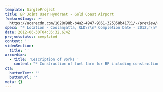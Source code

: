 ```yaml
---
template: SingleProject
title: BP Joint User Hyndrant - Gold Coast Airport
featuredImage: >-
  https://ucarecdn.com/1028d98b-b4a2-4947-9061-325058b41721/-/preview/-/enhance/50/
specs: "* Location - Coolangatta, QLD\r\n* Completion Date - 2012\r\n* Value - $2.4 Million\n* Client - BP Australia"
date: 2012-06-30T04:05:32.624Z
projectstatus: completed
content: ''
videoSection:
  title: ''
accordion:
  - title: 'Description of works '
    content: "* Construction of fuel farm for BP including construction of roads and manoeuvring areas, bases for fuel tanks and other infrastructure.\r\n* Road Name – BP JUHI, Gold Coast Airport\r\n* Pavement – heavy duty pavement construction to accommodate fuel tanker movements\r\n* Installation of electrical and other services\r\n* Piling works for capping slabs for tanks\r\n* Area 5,000m2\r\n* Stormwater construction\r\n* Working airside in a high security environment\r\n* Working in a controlled environment as part of BP Australia’s safety and environmental systems.\r\n\nThis project was required to meet BP and SEE Integrated Management System (IMS) requirements ISO 9001, ISO 14001 and AS/NZS 4802"
cta:
  buttonText: ''
  buttonUrl: ''
meta: {}
---
```


